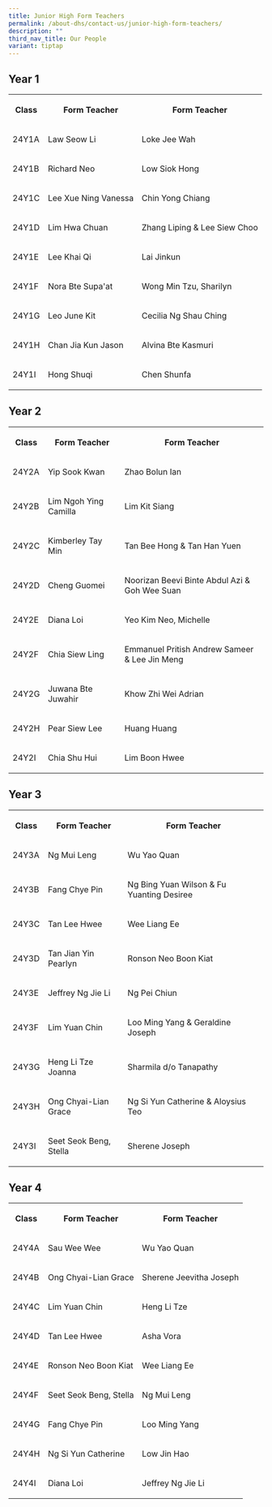 ```yaml
---
title: Junior High Form Teachers
permalink: /about-dhs/contact-us/junior-high-form-teachers/
description: ""
third_nav_title: Our People
variant: tiptap
---
```

<h2>Year 1</h2><table><tbody><tr><th rowspan="1" colspan="1"><p>Class</p></th><th rowspan="1" colspan="1"><p>Form Teacher</p></th><th rowspan="1" colspan="1"><p>Form Teacher</p></th></tr><tr><td rowspan="1" colspan="1"><p>24Y1A</p></td><td rowspan="1" colspan="1"><p>Law Seow Li</p></td><td rowspan="1" colspan="1"><p>Loke Jee Wah</p></td></tr><tr><td rowspan="1" colspan="1"><p>24Y1B</p></td><td rowspan="1" colspan="1"><p>Richard Neo</p></td><td rowspan="1" colspan="1"><p>Low Siok Hong</p></td></tr><tr><td rowspan="1" colspan="1"><p>24Y1C</p></td><td rowspan="1" colspan="1"><p>Lee Xue Ning Vanessa</p></td><td rowspan="1" colspan="1"><p>Chin Yong Chiang</p></td></tr><tr><td rowspan="1" colspan="1"><p>24Y1D</p></td><td rowspan="1" colspan="1"><p>Lim Hwa Chuan</p></td><td rowspan="1" colspan="1"><p>Zhang Liping &amp; Lee Siew Choo</p></td></tr><tr><td rowspan="1" colspan="1"><p>24Y1E</p></td><td rowspan="1" colspan="1"><p>Lee Khai Qi</p></td><td rowspan="1" colspan="1"><p>Lai Jinkun</p></td></tr><tr><td rowspan="1" colspan="1"><p>24Y1F</p></td><td rowspan="1" colspan="1"><p>Nora Bte Supa'at</p></td><td rowspan="1" colspan="1"><p>Wong Min Tzu, Sharilyn</p></td></tr><tr><td rowspan="1" colspan="1"><p>24Y1G</p></td><td rowspan="1" colspan="1"><p>Leo June Kit</p></td><td rowspan="1" colspan="1"><p>Cecilia Ng Shau Ching</p></td></tr><tr><td rowspan="1" colspan="1"><p>24Y1H</p></td><td rowspan="1" colspan="1"><p>Chan Jia Kun Jason</p></td><td rowspan="1" colspan="1"><p>Alvina Bte Kasmuri</p></td></tr><tr><td rowspan="1" colspan="1"><p>24Y1I</p></td><td rowspan="1" colspan="1"><p>Hong Shuqi</p></td><td rowspan="1" colspan="1"><p>Chen Shunfa</p></td></tr></tbody></table><h2>Year 2</h2><table><tbody><tr><th rowspan="1" colspan="1"><p>Class</p></th><th rowspan="1" colspan="1"><p>Form Teacher</p></th><th rowspan="1" colspan="1"><p>Form Teacher</p></th></tr><tr><td rowspan="1" colspan="1"><p>24Y2A</p></td><td rowspan="1" colspan="1"><p>Yip Sook Kwan</p></td><td rowspan="1" colspan="1"><p>Zhao Bolun Ian</p></td></tr><tr><td rowspan="1" colspan="1"><p>24Y2B</p></td><td rowspan="1" colspan="1"><p>Lim Ngoh Ying Camilla</p></td><td rowspan="1" colspan="1"><p>Lim Kit Siang</p></td></tr><tr><td rowspan="1" colspan="1"><p>24Y2C</p></td><td rowspan="1" colspan="1"><p>Kimberley Tay Min</p></td><td rowspan="1" colspan="1"><p>Tan Bee Hong &amp; Tan Han Yuen</p></td></tr><tr><td rowspan="1" colspan="1"><p>24Y2D</p></td><td rowspan="1" colspan="1"><p>Cheng Guomei</p></td><td rowspan="1" colspan="1"><p>Noorizan Beevi Binte Abdul Azi &amp; Goh Wee Suan</p></td></tr><tr><td rowspan="1" colspan="1"><p>24Y2E</p></td><td rowspan="1" colspan="1"><p>Diana Loi</p></td><td rowspan="1" colspan="1"><p>Yeo Kim Neo, Michelle</p></td></tr><tr><td rowspan="1" colspan="1"><p>24Y2F</p></td><td rowspan="1" colspan="1"><p>Chia Siew Ling</p></td><td rowspan="1" colspan="1"><p>Emmanuel Pritish Andrew Sameer &amp; Lee Jin Meng</p></td></tr><tr><td rowspan="1" colspan="1"><p>24Y2G</p></td><td rowspan="1" colspan="1"><p>Juwana Bte Juwahir</p></td><td rowspan="1" colspan="1"><p>Khow Zhi Wei Adrian</p></td></tr><tr><td rowspan="1" colspan="1"><p>24Y2H</p></td><td rowspan="1" colspan="1"><p>Pear Siew Lee</p></td><td rowspan="1" colspan="1"><p>Huang Huang</p></td></tr><tr><td rowspan="1" colspan="1"><p>24Y2I</p></td><td rowspan="1" colspan="1"><p>Chia Shu Hui</p></td><td rowspan="1" colspan="1"><p>Lim Boon Hwee</p></td></tr></tbody></table><h2>Year 3</h2><table><tbody><tr><th rowspan="1" colspan="1"><p>Class</p></th><th rowspan="1" colspan="1"><p>Form Teacher</p></th><th rowspan="1" colspan="1"><p>Form Teacher</p></th></tr><tr><td rowspan="1" colspan="1"><p>24Y3A</p></td><td rowspan="1" colspan="1"><p>Ng Mui Leng</p></td><td rowspan="1" colspan="1"><p>Wu Yao Quan</p></td></tr><tr><td rowspan="1" colspan="1"><p>24Y3B</p></td><td rowspan="1" colspan="1"><p>Fang Chye Pin</p></td><td rowspan="1" colspan="1"><p>Ng Bing Yuan Wilson &amp; Fu Yuanting Desiree</p></td></tr><tr><td rowspan="1" colspan="1"><p>24Y3C</p></td><td rowspan="1" colspan="1"><p>Tan Lee Hwee</p></td><td rowspan="1" colspan="1"><p>Wee Liang Ee</p></td></tr><tr><td rowspan="1" colspan="1"><p>24Y3D</p></td><td rowspan="1" colspan="1"><p>Tan Jian Yin Pearlyn</p></td><td rowspan="1" colspan="1"><p>Ronson Neo Boon Kiat</p></td></tr><tr><td rowspan="1" colspan="1"><p>24Y3E</p></td><td rowspan="1" colspan="1"><p>Jeffrey Ng Jie Li</p></td><td rowspan="1" colspan="1"><p>Ng Pei Chiun</p></td></tr><tr><td rowspan="1" colspan="1"><p>24Y3F</p></td><td rowspan="1" colspan="1"><p>Lim Yuan Chin</p></td><td rowspan="1" colspan="1"><p>Loo Ming Yang &amp; Geraldine Joseph</p></td></tr><tr><td rowspan="1" colspan="1"><p>24Y3G</p></td><td rowspan="1" colspan="1"><p>Heng Li Tze Joanna</p></td><td rowspan="1" colspan="1"><p>Sharmila d/o Tanapathy</p></td></tr><tr><td rowspan="1" colspan="1"><p>24Y3H</p></td><td rowspan="1" colspan="1"><p>Ong Chyai-Lian Grace</p></td><td rowspan="1" colspan="1"><p>Ng Si Yun Catherine &amp; Aloysius Teo</p></td></tr><tr><td rowspan="1" colspan="1"><p>24Y3I</p></td><td rowspan="1" colspan="1"><p>Seet Seok Beng, Stella</p></td><td rowspan="1" colspan="1"><p>Sherene Joseph</p></td></tr></tbody></table><h2>Year 4</h2><table><tbody><tr><th rowspan="1" colspan="1"><p>Class</p></th><th rowspan="1" colspan="1"><p>Form Teacher</p></th><th rowspan="1" colspan="1"><p>Form Teacher</p></th></tr><tr><td rowspan="1" colspan="1"><p>24Y4A</p></td><td rowspan="1" colspan="1"><p>Sau Wee Wee</p></td><td rowspan="1" colspan="1"><p>Wu Yao Quan</p></td></tr><tr><td rowspan="1" colspan="1"><p>24Y4B</p></td><td rowspan="1" colspan="1"><p>Ong Chyai-Lian Grace</p></td><td rowspan="1" colspan="1"><p>Sherene Jeevitha Joseph</p></td></tr><tr><td rowspan="1" colspan="1"><p>24Y4C</p></td><td rowspan="1" colspan="1"><p>Lim Yuan Chin</p></td><td rowspan="1" colspan="1"><p>Heng Li Tze</p></td></tr><tr><td rowspan="1" colspan="1"><p>24Y4D</p></td><td rowspan="1" colspan="1"><p>Tan Lee Hwee</p></td><td rowspan="1" colspan="1"><p>Asha Vora</p></td></tr><tr><td rowspan="1" colspan="1"><p>24Y4E</p></td><td rowspan="1" colspan="1"><p>Ronson Neo Boon Kiat</p></td><td rowspan="1" colspan="1"><p>Wee Liang Ee</p></td></tr><tr><td rowspan="1" colspan="1"><p>24Y4F</p></td><td rowspan="1" colspan="1"><p>Seet Seok Beng, Stella</p></td><td rowspan="1" colspan="1"><p>Ng Mui Leng</p></td></tr><tr><td rowspan="1" colspan="1"><p>24Y4G</p></td><td rowspan="1" colspan="1"><p>Fang Chye Pin</p></td><td rowspan="1" colspan="1"><p>Loo Ming Yang</p></td></tr><tr><td rowspan="1" colspan="1"><p>24Y4H</p></td><td rowspan="1" colspan="1"><p>Ng Si Yun Catherine</p></td><td rowspan="1" colspan="1"><p>Low Jin Hao</p></td></tr><tr><td rowspan="1" colspan="1"><p>24Y4I</p></td><td rowspan="1" colspan="1"><p>Diana Loi</p></td><td rowspan="1" colspan="1"><p>Jeffrey Ng Jie Li</p></td></tr></tbody></table><p></p>